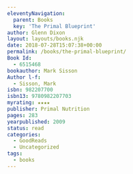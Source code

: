 ```yaml
---
eleventyNavigation:
  parent: Books
  key: 'The Primal Blueprint'
author: Glenn Dixon
layout: layouts/books.njk
date: 2018-07-28T15:07:38+00:00
permalink: /books/the-primal-blueprint/
Book Id:
  - 6515468
bookauthor: Mark Sisson
Author l-f:
  - Sisson, Mark
isbn: 982207700
isbn13: 9780982207703
myrating: ★★★★
publisher: Primal Nutrition
pages: 283
yearpublished: 2009
status: read
categories:
  - GoodReads
  - Uncategorized
tags:
  - books
---
```

